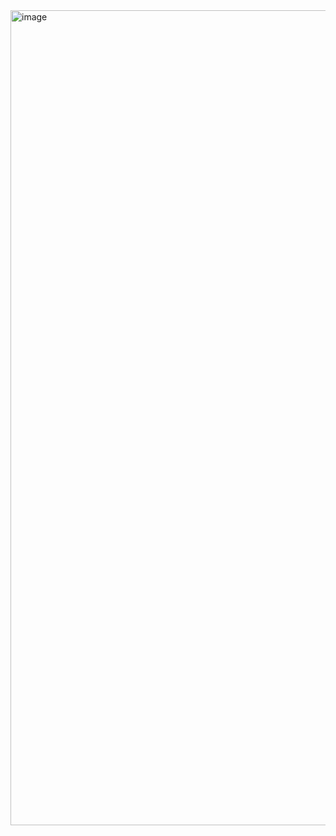 <img width="1332" height="1304" alt="image" src="https://github.com/user-attachments/assets/05e8ec77-4d9b-4c5b-8fe9-38726845b8ee" />
